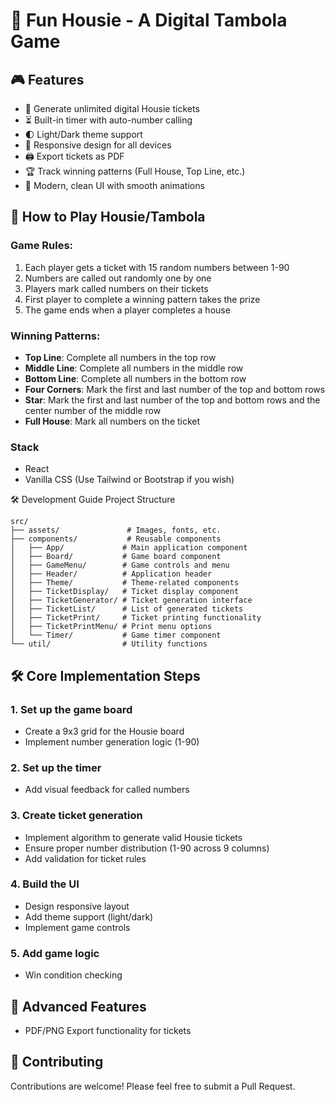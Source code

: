 # 🎯 Fun Housie - A Digital Tambola Game

## 🎮 Features
- 🎲 Generate unlimited digital Housie tickets
- ⏳ Built-in timer with auto-number calling
- 🌓 Light/Dark theme support
- 📱 Responsive design for all devices
- 🖨️ Export tickets as PDF
- 🏆 Track winning patterns (Full House, Top Line, etc.)
- 🎨 Modern, clean UI with smooth animations


## 🎲 How to Play Housie/Tambola

### Game Rules:
1. Each player gets a ticket with 15 random numbers between 1-90
2. Numbers are called out randomly one by one
3. Players mark called numbers on their tickets
4. First player to complete a winning pattern takes the prize
5. The game ends when a player completes a house

### Winning Patterns:
- **Top Line**: Complete all numbers in the top row
- **Middle Line**: Complete all numbers in the middle row
- **Bottom Line**: Complete all numbers in the bottom row
- **Four Corners**: Mark the first and last number of the top and bottom rows
- **Star**: Mark the first and last number of the top and bottom rows and the center number of the middle row
- **Full House**: Mark all numbers on the ticket

### Stack
- React
- Vanilla CSS (Use Tailwind or Bootstrap if you wish)

🛠️ Development Guide
Project Structure

```
src/
├── assets/               # Images, fonts, etc.
├── components/           # Reusable components
│   ├── App/             # Main application component
│   ├── Board/           # Game board component
│   ├── GameMenu/        # Game controls and menu
│   ├── Header/          # Application header
│   ├── Theme/           # Theme-related components
│   ├── TicketDisplay/   # Ticket display component
│   ├── TicketGenerator/ # Ticket generation interface
│   ├── TicketList/      # List of generated tickets
│   ├── TicketPrint/     # Ticket printing functionality
│   ├── TicketPrintMenu/ # Print menu options
│   └── Timer/           # Game timer component
└── util/                # Utility functions
```

## 🛠️ Core Implementation Steps

### 1. Set up the game board
- Create a 9x3 grid for the Housie board
- Implement number generation logic (1-90)
### 2. Set up the timer
- Add visual feedback for called numbers

### 3. Create ticket generation
- Implement algorithm to generate valid Housie tickets
- Ensure proper number distribution (1-90 across 9 columns)
- Add validation for ticket rules

### 4. Build the UI
- Design responsive layout
- Add theme support (light/dark)
- Implement game controls

### 5. Add game logic
- Win condition checking

## 🚀 Advanced Features
- PDF/PNG Export functionality for tickets

## 🤝 Contributing
Contributions are welcome! Please feel free to submit a Pull Request.
